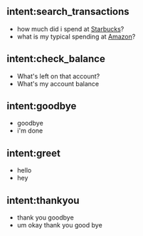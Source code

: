 ## intent:search_transactions
- how much did i spend at [Starbucks](vendor_name)?
- what is my typical spending at [Amazon](vendor_name)?

## intent:check_balance
- What's left on that account?
- What's my account balance

## intent:goodbye
- goodbye
- i'm done

## intent:greet
- hello
- hey

## intent:thankyou
- thank you goodbye
- um okay thank you good bye
